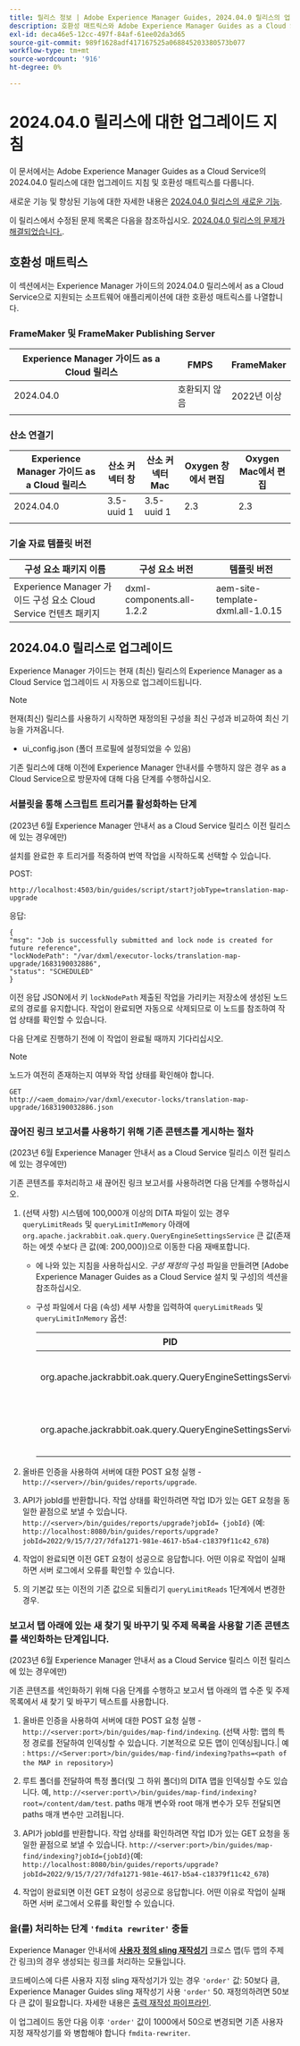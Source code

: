 ```yaml
---
title: 릴리스 정보 | Adobe Experience Manager Guides, 2024.04.0 릴리스의 업그레이드 지침 및 해결된 문제
description: 호환성 매트릭스와 Adobe Experience Manager Guides as a Cloud Service의 2024.04.0 릴리스로 업그레이드하는 방법에 대해 알아보십시오.
exl-id: deca46e5-12cc-497f-84af-61ee02da3d65
source-git-commit: 989f1628adf417167525a068845203380573b077
workflow-type: tm+mt
source-wordcount: '916'
ht-degree: 0%

---
```


# 2024.04.0 릴리스에 대한 업그레이드 지침

이 문서에서는 Adobe Experience Manager Guides as a Cloud Service의 2024.04.0 릴리스에 대한 업그레이드 지침 및 호환성 매트릭스를 다룹니다.

새로운 기능 및 향상된 기능에 대한 자세한 내용은 [2024.04.0 릴리스의 새로운 기능](whats-new-2024-04-0.md).

이 릴리스에서 수정된 문제 목록은 다음을 참조하십시오. [2024.04.0 릴리스의 문제가 해결되었습니다.](fixed-issues-2024-04-0.md).

## 호환성 매트릭스

이 섹션에서는 Experience Manager 가이드의 2024.04.0 릴리스에서 as a Cloud Service으로 지원되는 소프트웨어 애플리케이션에 대한 호환성 매트릭스를 나열합니다.

### FrameMaker 및 FrameMaker Publishing Server

| Experience Manager 가이드 as a Cloud 릴리스 | FMPS | FrameMaker |
| --- | --- | --- |
| 2024.04.0 | 호환되지 않음 | 2022년 이상 |
| | | |


### 산소 연결기

| Experience Manager 가이드 as a Cloud 릴리스 | 산소 커넥터 창 | 산소 커넥터 Mac | Oxygen 창에서 편집 | Oxygen Mac에서 편집 |
| --- | --- | --- | --- | --- |
| 2024.04.0 | 3.5-uuid 1 | 3.5-uuid 1 | 2.3 | 2.3 |
|  |  |  |  |


### 기술 자료 템플릿 버전

| 구성 요소 패키지 이름 | 구성 요소 버전 | 템플릿 버전 |
|---|---|---|
| Experience Manager 가이드 구성 요소 Cloud Service 컨텐츠 패키지 | dxml-components.all-1.2.2 | aem-site-template-dxml.all-1.0.15 |

## 2024.04.0 릴리스로 업그레이드

Experience Manager 가이드는 현재 (최신) 릴리스의 Experience Manager as a Cloud Service 업그레이드 시 자동으로 업그레이드됩니다.

>[!NOTE]
>
> 현재(최신) 릴리스를 사용하기 시작하면 재정의된 구성을 최신 구성과 비교하여 최신 기능을 가져옵니다.
>- ui_config.json (폴더 프로필에 설정되었을 수 있음)



기존 릴리스에 대해 이전에 Experience Manager 안내서를 수행하지 않은 경우 as a Cloud Service으로 방문자에 대해 다음 단계를 수행하십시오.

### 서블릿을 통해 스크립트 트리거를 활성화하는 단계

(2023년 6월 Experience Manager 안내서 as a Cloud Service 릴리스 이전 릴리스에 있는 경우에만)

설치를 완료한 후 트리거를 적중하여 번역 작업을 시작하도록 선택할 수 있습니다.

POST:

```
http://localhost:4503/bin/guides/script/start?jobType=translation-map-upgrade
```

응답:

```
{
"msg": "Job is successfully submitted and lock node is created for future reference",
"lockNodePath": "/var/dxml/executor-locks/translation-map-upgrade/1683190032886",
"status": "SCHEDULED"
}
```

이전 응답 JSON에서 키 `lockNodePath` 제출된 작업을 가리키는 저장소에 생성된 노드로의 경로를 유지합니다. 작업이 완료되면 자동으로 삭제되므로 이 노드를 참조하여 작업 상태를 확인할 수 있습니다.

다음 단계로 진행하기 전에 이 작업이 완료될 때까지 기다리십시오.

>[!NOTE]
>
> 노드가 여전히 존재하는지 여부와 작업 상태를 확인해야 합니다.

```
GET
http://<aem_domain>/var/dxml/executor-locks/translation-map-upgrade/1683190032886.json
```

### 끊어진 링크 보고서를 사용하기 위해 기존 콘텐츠를 게시하는 절차

(2023년 6월 Experience Manager 안내서 as a Cloud Service 릴리스 이전 릴리스에 있는 경우에만)

기존 콘텐츠를 후처리하고 새 끊어진 링크 보고서를 사용하려면 다음 단계를 수행하십시오.

1. (선택 사항) 시스템에 100,000개 이상의 DITA 파일이 있는 경우 `queryLimitReads` 및 `queryLimitInMemory` 아래에 `org.apache.jackrabbit.oak.query.QueryEngineSettingsService` 큰 값(존재하는 에셋 수보다 큰 값(예: 200,000))으로 이동한 다음 재배포합니다.

   - 에 나와 있는 지침을 사용하십시오. *구성 재정의* 구성 파일을 만들려면 [Adobe Experience Manager Guides as a Cloud Service 설치 및 구성]의 섹션을 참조하십시오.
   - 구성 파일에서 다음 (속성) 세부 사항을 입력하여 `queryLimitReads` 및 `queryLimitInMemory` 옵션:

     | PID | 속성 키 | 속성 값 |
     |---|---|---|
     | org.apache.jackrabbit.oak.query.QueryEngineSettingsService | queryLimitReads | 값: 200000 기본값: 100000 |
     | org.apache.jackrabbit.oak.query.QueryEngineSettingsService | queryLimitInMemory | 값: 200000 기본값: 100000 |

1. 올바른 인증을 사용하여 서버에 대한 POST 요청 실행 - `http://<server>//bin/guides/reports/upgrade`.

1. API가 jobId를 반환합니다. 작업 상태를 확인하려면 작업 ID가 있는 GET 요청을 동일한 끝점으로 보낼 수 있습니다. `http://<server>/bin/guides/reports/upgrade?jobId= {jobId}`
(예: `http://localhost:8080/bin/guides/reports/upgrade?jobId=2022/9/15/7/27/7dfa1271-981e-4617-b5a4-c18379f11c42_678`)

1. 작업이 완료되면 이전 GET 요청이 성공으로 응답합니다. 어떤 이유로 작업이 실패하면 서버 로그에서 오류를 확인할 수 있습니다.

1. 의 기본값 또는 이전의 기존 값으로 되돌리기 `queryLimitReads` 1단계에서 변경한 경우.

### 보고서 탭 아래에 있는 새 찾기 및 바꾸기 및 주제 목록을 사용할 기존 콘텐츠를 색인화하는 단계입니다.

(2023년 6월 Experience Manager 안내서 as a Cloud Service 릴리스 이전 릴리스에 있는 경우에만)

기존 콘텐츠를 색인화하기 위해 다음 단계를 수행하고 보고서 탭 아래의 맵 수준 및 주제 목록에서 새 찾기 및 바꾸기 텍스트를 사용합니다.

1. 올바른 인증을 사용하여 서버에 대한 POST 요청 실행 - `http://<server:port>/bin/guides/map-find/indexing`. (선택 사항: 맵의 특정 경로를 전달하여 인덱싱할 수 있습니다. 기본적으로 모든 맵이 인덱싱됩니다.| 예 : `https://<Server:port>/bin/guides/map-find/indexing?paths=<path of the MAP in repository>`)

1. 루트 폴더를 전달하여 특정 폴더(및 그 하위 폴더)의 DITA 맵을 인덱싱할 수도 있습니다. 예, `http://<server:port\>/bin/guides/map-find/indexing?root=/content/dam/test`. paths 매개 변수와 root 매개 변수가 모두 전달되면 paths 매개 변수만 고려됩니다.

1. API가 jobId를 반환합니다. 작업 상태를 확인하려면 작업 ID가 있는 GET 요청을 동일한 끝점으로 보낼 수 있습니다. `http://<server:port>/bin/guides/map-find/indexing?jobId={jobId}`(예: `http://localhost:8080/bin/guides/reports/upgrade?jobId=2022/9/15/7/27/7dfa1271-981e-4617-b5a4-c18379f11c42_678`)

1. 작업이 완료되면 이전 GET 요청이 성공으로 응답합니다. 어떤 이유로 작업이 실패하면 서버 로그에서 오류를 확인할 수 있습니다.

### 을(를) 처리하는 단계 `'fmdita rewriter'` 충돌

Experience Manager 안내서에 [**사용자 정의 sling 재작성기**](../cs-install-guide/conf-output-generation.md#custom-rewriter) 크로스 맵(두 맵의 주제 간 링크)의 경우 생성되는 링크를 처리하는 모듈입니다.

코드베이스에 다른 사용자 지정 sling 재작성기가 있는 경우 `'order'` 값: 50보다 큼, Experience Manager Guides sling 재작성기 사용 `'order'` 50. 재정의하려면 50보다 큰 값이 필요합니다. 자세한 내용은 [출력 재작성 파이프라인](https://sling.apache.org/documentation/bundles/output-rewriting-pipelines-org-apache-sling-rewriter.html).

이 업그레이드 동안 다음 이후 `'order'` 값이 1000에서 50으로 변경되면 기존 사용자 지정 재작성기를 와 병합해야 합니다 `fmdita-rewriter`.
